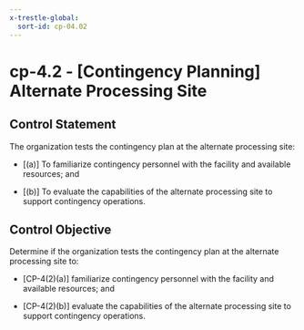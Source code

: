 ```yaml
---
x-trestle-global:
  sort-id: cp-04.02
---
```


# cp-4.2 - \[Contingency Planning\] Alternate Processing Site

## Control Statement

The organization tests the contingency plan at the alternate processing site:

- \[(a)\] To familiarize contingency personnel with the facility and available resources; and

- \[(b)\] To evaluate the capabilities of the alternate processing site to support contingency operations.

## Control Objective

Determine if the organization tests the contingency plan at the alternate processing site to:

- \[CP-4(2)(a)\] familiarize contingency personnel with the facility and available resources; and

- \[CP-4(2)(b)\] evaluate the capabilities of the alternate processing site to support contingency operations.
